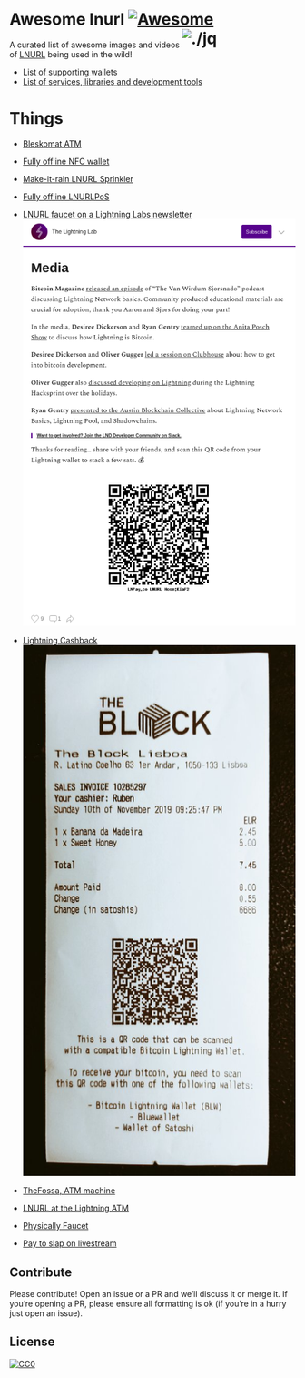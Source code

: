 Awesome lnurl [![Awesome](https://cdn.rawgit.com/sindresorhus/awesome/d7305f38d29fed78fa85652e3a63e154dd8e8829/media/badge.svg)](https://github.com/sindresorhus/awesome) <img src="https://i.imgur.com/wNtVhj3.png" width="200" align="right" alt="./jq">
========================================================================

A curated list of awesome images and videos of [LNURL](https://github.com/fiatjaf/lnurl-rfc) being used in the wild!

- [List of supporting wallets](https://github.com/fiatjaf/lnurl-rfc#lnurl-documents)
- [List of services, libraries and development tools](https://github.com/fiatjaf/lnurl-rfc/blob/luds/SERVICES.md)

Things
======

- [Bleskomat ATM](https://www.bleskomat.com)

- [Fully offline NFC wallet](https://twitter.com/arcbtc/status/1443933320056823809)

- [Make-it-rain LNURL Sprinkler](https://twitter.com/moonshot75/status/1430211713954091009)

- [Fully offline LNURLPoS](https://twitter.com/arcbtc/status/1443189554190733319)

- [LNURL faucet on a Lightning Labs newsletter](https://lightninglabs.substack.com/p/the-new-wave-of-bitcoin-developers)
![](lightning-labs-newsletter.png)

- [Lightning Cashback](https://twitter.com/21isenough/status/1193631511863595016)
![](lightning-cashback-printed.jpeg)

- [TheFossa, ATM machine](https://twitter.com/arcbtc/status/1176206194333147136)

- [LNURL at the Lightning ATM](https://twitter.com/21isenough/status/1194963700110770176)

- [Physically Faucet](https://twitter.com/arcbtc/status/1174701747006332931)

- [Pay to slap on livestream](https://youtu.be/rH0hYLvOmbM?t=5049)


Contribute
------------------------------------------------------------------------

Please contribute! Open an issue or a PR and we’ll discuss it or merge it. If
you’re opening a PR, please ensure all formatting is ok (if you’re in a hurry
just open an issue).


License
------------------------------------------------------------------------

[![CC0](https://licensebuttons.net/p/zero/1.0/88x31.png)](https://creativecommons.org/publicdomain/zero/1.0/)
